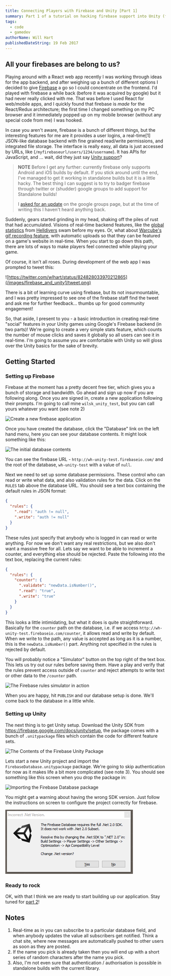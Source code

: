 ```yaml
---
title: Connecting Players with Firebase and Unity [Part 1]
summary: Part 1 of a tutorial on hacking firebase support into Unity (for desktop builds)
tags:
  - code
  - gamedev
authorName: Will Hart
publishedDateString: 19 Feb 2017
---
```


## All your firebases are belong to us?

Playing around with a React web app recently I was working through ideas for the
app backend, and after weighing up a bunch of different options I decided to
give [Firebase](https://firebase.google.com/) a go so I could concentrate on the
frontend. I'd played with firebase a while back (before it was acquired by
google) but it had never really clicked with me. That was before I used React
for web/mobile apps, and I quickly found that firebase is _made_ for the
React/Redux architecture; the first time I changed something on my PC browser
and it immediately popped up on my mobile browser (without any special code from
me) I was hooked.

In case you aren't aware, firebase is a bunch of different things, but the
interesting features for me are it provides a user logins, a real-time[1]
JSON-like database backend with fine grained read/write permissions, and
integrated file storage. The interface is really easy, all data is just accessed
by URLs, like (`/myfirebaseurl/users/1234/username`). It has APIs for
JavaScript, and ... wait, did they just say [Unity
support](https://firebase.google.com/docs/unity/setup)?

> **NOTE** Before I get any further: currently firebase only supports Android
> and iOS builds by default. If you stick around until the end, I've managed to
> get it working in standalone builds but it is a little hacky. The best thing I
> can suggest is to try to badger firebase through twitter or (shudder) google
> groups to add support for Standalone builds!
>
> I [asked for an
> update](https://groups.google.com/d/topic/firebase-talk/XLaACoVjysc/discussion)
> on the google groups page, but at the time of writing this I haven't heard
> anything back.

Suddenly, gears started grinding in my head, shaking off the piles of rust that
had accumulated. Visions of real-time backend features, like the [global
statistics](http://arrowheadgamestudios.com/games/helldivers/helldivers-war-statistics/)
from [Helldivers](http://arrowheadgamestudios.com/games/helldivers/) swam before
my eyes. Or, what about [Warcube's](http://www.warcubegame.com/) [gif recording
feature](https://github.com/Chman/Moments), with automatic uploads so that they
can be featured on a game's website in real-time. When you start to go down this
path, there are lots of ways to make players feel connected while playing your
game.

Of course, it isn't all roses. During development of the web app I was prompted
to tweet this:

![https://twitter.com/wlhart/status/824828033970212865](/images/firebase_and_unity1/tweet.png)

There is a bit of learning curve using firebase, but its not insurmountable, and
I was pretty impressed to see one of the firebase staff find the tweet and ask
me for further feedback... thumbs up for good community engagement!

So, that aside, I present to you - a basic introduction in creating real-time
"social" features in your Unity games using Google's Firebase backend (in two
parts)! We're going to create a very simple stats feature, which counts the
number of mouse clicks and saves it globally so all users can see it in
real-time. I'm going to assume you are comfortable with Unity so will gloss over
the Unity basics for the sake of brevity.

## Getting Started

### Setting up Firebase

Firebase at the moment has a pretty decent free tier, which gives you a bunch of
storage and bandwidth. Go ahead and sign up now if you are following along. Once
you are signed in, create a new application following their prompts. I'm going
to call mine `wilsk_unity_test`, but you can call yours whatever you want (see
note 2)

![Create a new firebase application](/images/firebase_and_unity1/create_new_project_firebase.png)

Once you have created the database, click the "Database" link on the left hand
menu, here you can see your database contents. It might look something like
this:

![The initial database contents](/images/firebase_and_unity1/firebase_setup.png)

You can see the firebase URL - `http://wh-unity-test.firebaseio.com/` and the root
of the database, `wh-unity-test` with a value of `null`.

Next we need to set up some database permissions. These control who can read or
write what data, and also validation rules for the data. Click on the `RULES` tab
above the database URL. You should see a text box containing the default rules
in JSON format:

```json
{
  "rules": {
    ".read": "auth != null",
    ".write": "auth != null"
  }
}
```

These rules just specify that anybody who is logged in can read or write
anything. For now we don't want any real restrictions, but we also don't want a
massive free for all. Lets say we want to be able to increment a counter, and
everything else should be rejected. Paste the following into the text box,
replacing the current rules:

```json
{
  "rules": {
    "counter": {
      ".validate": "newData.isNumber()",
      ".read": "true",
      ".write": "true"
    }
  }
}
```

This looks a little intimidating, but what it does is quite straightforward.
Basically for the `counter` path on the database, i.e. if we access
`http://wh-unity-test.firebaseio.com/counter`, it allows read and write by
default. When we write to the path, any value is accepted as long as it is a
number, this is the `newData.isNumber()` part. Anything not specified in the
rules is rejected by default.

You will probably notice a "Simulator" button on the top right of the text box.
This lets us try out our rules before saving them. Have a play and verify that
the rules prevent access outside of `counter` and reject attempts to write text or
other data to the `/counter` path.

![The Firebase rules simulator in action](/images/firebase_and_unity1/rule_simulator-1.png)

When you are happy, hit `PUBLISH` and our database setup is done. We'll come
back to the database in a little while.

### Setting up Unity

The next thing is to get Unity setup. Download the Unity SDK from
https://firebase.google.com/docs/unity/setup, the package comes with a bunch of
`.unitypackage` files which contain the code for different feature sets.

![The Contents of the Firebase Unity Package](/images/firebase_and_unity1/firebase_unity_package_contents.png)

Lets start a new Unity project and import the `FirebaseDatabase.unitypackage`
package. We're going to skip authentication for now as it makes life a bit more
complicated (see note 3). You should see something like this screen when you
drop the package in:

![Importing the Firebase Database package](/images/firebase_and_unity1/firebase_package_import.png)

You might get a warning about having the wrong SDK version. Just follow the
instructions on screen to configure the project correctly for firebase.

![The SDK version may need to be updated](images/firebase_and_unity1/sdk_prompt.png)

### Ready to rock

OK, with that I think we are ready to start building up our application. Stay
tuned for [part 2](/firebase-and-unity-part-2)!

## Notes

1. Real-time as in you can subscribe to a particular database field, and when
   anybody updates the value all subscribers get notified. Think a chat site,
   where new messages are automatically pushed to other users as soon as they
   are posted.
2. If the name you pick is already taken then you will end up with a short
   series of random characters after the name you pick.
3. Also, I'm not even sure that authentication / authorisation is possible in
   standalone builds with the current library.
